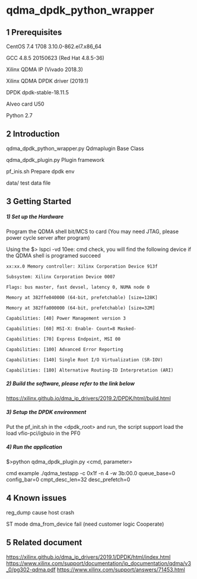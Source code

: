 # qdma_dpdk_python_wrapper

## 1 Prerequisites

CentOS 7.4 1708 3.10.0-862.el7.x86_64

GCC 4.8.5 20150623 (Red Hat 4.8.5-36)

Xilinx QDMA IP (Vivado 2018.3)

Xilinx QDMA DPDK driver (2019.1)

DPDK dpdk-stable-18.11.5

Alveo card U50

Python 2.7

## 2 Introduction 

qdma_dpdk_python_wrapper.py   Qdmaplugin Base Class

qdma_dpdk_plugin.py           Plugin framework

pf_inis.sh                    Prepare dpdk env 

data/                         test data file

## 3 Getting Started

##### 1) Set up the Hardware

Program the QDMA  shell bit/MCS to card (You may need JTAG, please power cycle server after program)

Using the $> lspci -vd 10ee: cmd check,  you will find the following device if the QDMA shell is programed succeed

    xx:xx.0 Memory controller: Xilinx Corporation Device 913f

	Subsystem: Xilinx Corporation Device 0007
	
	Flags: bus master, fast devsel, latency 0, NUMA node 0
	
	Memory at 382ffe040000 (64-bit, prefetchable) [size=128K]
	
	Memory at 382ffa000000 (64-bit, prefetchable) [size=32M]
	
	Capabilities: [40] Power Management version 3
	
	Capabilities: [60] MSI-X: Enable- Count=8 Masked-
	
	Capabilities: [70] Express Endpoint, MSI 00
	
	Capabilities: [100] Advanced Error Reporting
	
	Capabilities: [140] Single Root I/O Virtualization (SR-IOV)
	
	Capabilities: [180] Alternative Routing-ID Interpretation (ARI)

##### 2) Build the software, please refer to the link below
https://xilinx.github.io/dma_ip_drivers/2019.2/DPDK/html/build.html

##### 3) Setup the DPDK environment

Put the pf_init.sh in the <dpdk_root> and run, the script support load the load vfio-pci/igbuio in the PF0

##### 4) Run the application

 $>python qdma_dpdk_plugin.py <cmd, parameter>
 
 cmd example ./qdma_testapp -c 0x1f -n 4 -w 3b:00.0 queue_base=0 config_bar=0 cmpt_desc_len=32 desc_prefetch=0


## 4 Known issues

reg_dump cause host crash

ST mode dma_from_device fail (need customer logic Cooperate)

## 5  Related document

https://xilinx.github.io/dma_ip_drivers/2019.1/DPDK/html/index.html
https://www.xilinx.com/support/documentation/ip_documentation/qdma/v3_0/pg302-qdma.pdf
https://www.xilinx.com/support/answers/71453.html
